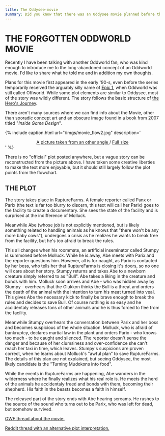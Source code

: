 ```yaml
---
title: The Oddysee-movie
summary: Did you know that there was an Oddysee movie planned before the game?
---
```


# THE FORGOTTEN ODDWORLD MOVIE

Recently I have been talking with another Oddworld fan, who was
kind enough to introduce me to the long-abandoned concept of an Oddworld
movie. I'd like to share what he told me and in addition my own thoughts.

Plans for this movie first appeared in the early '90-s, even before the series temporarily received the
arguably silly name of [Epic 1](https://magogonthemarch.com/gamepro-epic-1s-looking-large-in-97-1996/), when Oddworld was still called Offworld.
While some plot elements are similar to Oddysee, most of the story
was wildly different. The story follows the basic structure of [the Hero's Journey](https://en.wikipedia.org/wiki/Hero's_journey).

There aren't many sources where we can find info about the Movie,
other than sporadic concept art and an obscure image found in a book from
2007 titled "<cite>Inside Game Design</cite>".

{% include caption.html url="/imgs/movie_flow2.jpg" description='<center><a href="/imgs/movie_flow2.jpg">A picture taken from an other angle </a> / <a href="/imgs/movie_flow1.jpg">Full size</a></center>' %}

There is no "official" plot posted anywhere, but a vague story can be
reconstructed from the picture above. I have taken some creative
liberties to make the text more enjoyable, but it should still largely
follow the plot points from the flowchart.

## THE PLOT

The story takes place in RuptureFarms. A female reporter called Panx
or Parix (the text is far too blurry to discern, this text will call her
Parix) goes to the facility to create a documentary. She sees the state
of the facility and is surprised at the indifference of Molluck.

Meanwhile Abe (whose job is not explicitly mentioned, but is likely
something related to handling animals as he knows that "there won't be
any more baby cows"), undergoes a crisis as he realizes he wants to break
free from the facility, but he's too afraid to break the rules.

This all changes when his roommate, an artificial inseminator called
Stumpy is summoned before Molluck. While he is away, Abe meets with Parix
and the reporter questions him. However, all is for naught, as Parix is
contacted by her boss, who tells her that RuptureFarms is closing it's
doors, so no one will care about her story. Stumpy returns and takes Abe
to a newborn creature simply referred to as "Bull". Abe takes a liking in
the creature and bonds with him. Molluck soon arrives and Abe - who was
hidden away by Stumpy - overhears that the Glukkon thinks the Bull is a
threat and orders the death of the animal with the intention to turn his
meat turned into veal. This gives Abe the necessary kick to finally be
brave enough to break the rules and decides to save Bull. Of course
nothing is so easy and he accidentaly releases tons of other animals and
he is thus forced to flee from the facility.

Meanwhile Stumpy overhears the conversation between Parix and her boss
and becomes suspicious of the whole situation. Molluck, who is afraid of
bankruptcy, declares martial law in the plant and orders Parix - who
knows too much - to be caught and silenced. The reporter doesn't sense
the danger and because of her clumsiness and over-confidence she can't
reach her taxi in time, which leaves.  Stumpy's suspicions are proven
correct, when he learns about Molluck's "awful plan" to save
RuptureFarms. The details of this plan are not explained, but seeing
Oddysee, the most likely candidate is the "Turning Mudokons into
food".

While the events in RuptureFarms are happening, Abe wanders in the
wilderness where he finally realizes what his real role is. He meets the
herd of the animals he accidentaly freed and bonds with them, becoming
their shepherd. His faith in the beasts becomes a faith in himself.

The released part of the story ends with Abe hearing screams. He
rushes to the source of the sound who turns out to be Parix, who was left
for dead, but somehow survived.


[OWF thread about the movie.](http://www.owforums.net/showthread.php?t=21672)

[Reddit thread with an alternative plot interpretation.](https://www.reddit.com/r/oddworld/comments/2b7gg2/oddworld_film_flowchart/)

